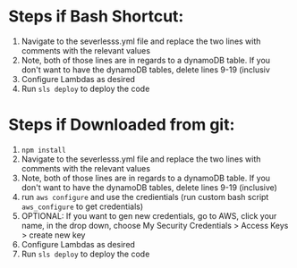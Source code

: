 # Steps if Bash Shortcut:

1. Navigate to the severlesss.yml file and replace the two lines with comments with the relevant values
2. Note, both of those lines are in regards to a dynamoDB table. If you don't want to have the dynamoDB tables, delete lines 9-19 (inclusiv
3. Configure Lambdas as desired
4. Run ```sls deploy``` to deploy the code


# Steps if Downloaded from git:

1. ```npm install```
2. Navigate to the severlesss.yml file and replace the two lines with comments with the relevant values
3. Note, both of those lines are in regards to a dynamoDB table. If you don't want to have the dynamoDB tables, delete lines 9-19 (inclusive)
4. run ```aws configure``` and use the credientials (run custom bash script ```aws_configure``` to get credentials)
5. OPTIONAL: If you want to gen new credentials, go to AWS, click your name, in the drop down, choose My Security Credentials > Access Keys > create new key 
6. Configure Lambdas as desired
7. Run ```sls deploy``` to deploy the code
